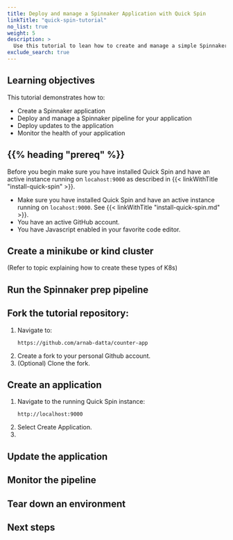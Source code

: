 ```yaml
---
title: Deploy and manage a Spinnaker Application with Quick Spin 
linkTitle: "quick-spin-tutorial"
no_list: true
weight: 5
description: >
  Use this tutorial to lean how to create and manage a simple Spinnaker workflow.
exclude_search: true
---
```

## Learning objectives
This tutorial demonstrates how to:
- Create a Spinnaker application
- Deploy and manage a Spinnaker pipeline for your application
- Deploy updates to the application
- Monitor the health of your application

## {{% heading "prereq" %}}
Before you begin make sure you have installed Quick Spin and have an active instance running on `locahost:9000` as described in {{< linkWithTitle "install-quick-spin" >}}.

- Make sure you have installed Quick Spin and have an active instance running on `locahost:9000`.   See {{< linkWithTitle "install-quick-spin.md" >}}.
- You have an active GitHub account.
- You have Javascript enabled in your favorite code editor.

## Create a minikube or kind cluster
(Refer to topic explaining how to create these types of K8s)
## Run the Spinnaker prep pipeline
## Fork the tutorial repository:
1. Navigate to:
   ```
   https://github.com/arnab-datta/counter-app
   ```
2. Create a fork to your personal Github account.
3. (Optional) Clone the fork.

## Create an application 
1. Navigate to the running Quick Spin instance:
   ```shell
   http://localhost:9000
   ```
2. Select Create Application.
3. 

## Update the application

## Monitor the pipeline

## Tear down an environment

## Next steps